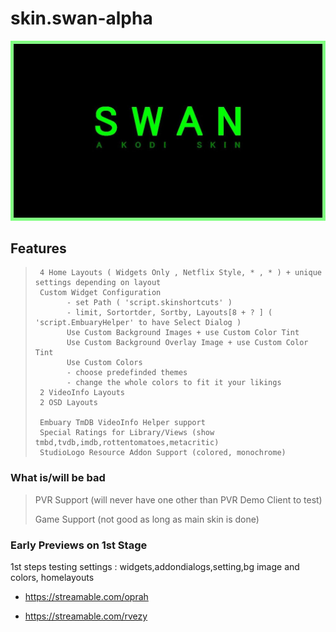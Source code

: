 # skin.swan-alpha
<img src='./resources/fanart.jpg'>

## Features
>
>      4 Home Layouts ( Widgets Only , Netflix Style, * , * ) + unique settings depending on layout
>      Custom Widget Configuration 
>            - set Path ( 'script.skinshortcuts' )
>            - limit, Sortortder, Sortby, Layouts[8 + ? ] ( 'script.EmbuaryHelper' to have Select Dialog )
>            Use Custom Background Images + use Custom Color Tint
>            Use Custom Background Overlay Image + use Custom Color Tint
>            Use Custom Colors
>            - choose predefinded themes
>            - change the whole colors to fit it your likings
>      2 VideoInfo Layouts
>      2 OSD Layouts
>      
>      Embuary TmDB VideoInfo Helper support
>      Special Ratings for Library/Views (show tmbd,tvdb,imdb,rottentomatoes,metacritic)
>      StudioLogo Resource Addon Support (colored, monochrome)
		
### What is/will be bad
>	PVR Support (will never have one other than PVR Demo Client to test)
>	
>	Game Support (not good as long as main skin is done)

### Early Previews on 1st Stage
1st steps testing settings : widgets,addondialogs,setting,bg image and colors, homelayouts
- https://streamable.com/oprah

- https://streamable.com/rvezy


